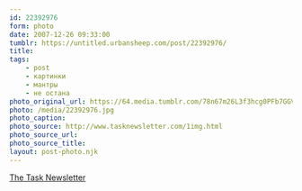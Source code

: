 ```yaml
---
id: 22392976
form: photo
date: 2007-12-26 09:33:00
tumblr: https://untitled.urbansheep.com/post/22392976/
title:
tags:
    - post
    - картинки
    - мантры
    - не остана
photo_original_url: https://64.media.tumblr.com/78n67m26L3f3hcg0PFb7GGVj_640.jpg
photo: /media/22392976.jpg
photo_caption: 
photo_source: http://www.tasknewsletter.com/1img.html
photo_source_url:
photo_source_title:
layout: post-photo.njk
---
```


<p><a href="http://www.tasknewsletter.com/1img.html">The Task Newsletter</a></p>
